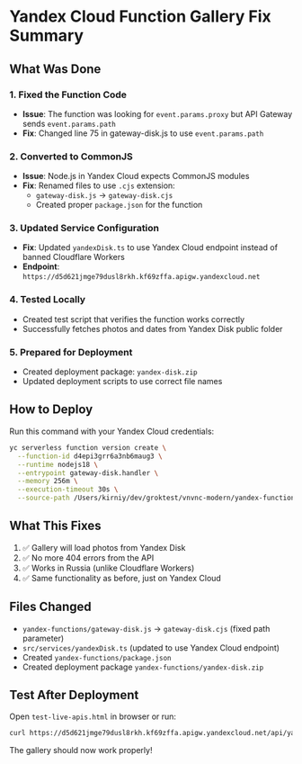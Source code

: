 # Yandex Cloud Function Gallery Fix Summary

## What Was Done

### 1. Fixed the Function Code
- **Issue**: The function was looking for `event.params.proxy` but API Gateway sends `event.params.path`
- **Fix**: Changed line 75 in gateway-disk.js to use `event.params.path`

### 2. Converted to CommonJS
- **Issue**: Node.js in Yandex Cloud expects CommonJS modules
- **Fix**: Renamed files to use `.cjs` extension:
  - `gateway-disk.js` → `gateway-disk.cjs`
  - Created proper `package.json` for the function

### 3. Updated Service Configuration
- **Fix**: Updated `yandexDisk.ts` to use Yandex Cloud endpoint instead of banned Cloudflare Workers
- **Endpoint**: `https://d5d621jmge79dusl8rkh.kf69zffa.apigw.yandexcloud.net`

### 4. Tested Locally
- Created test script that verifies the function works correctly
- Successfully fetches photos and dates from Yandex Disk public folder

### 5. Prepared for Deployment
- Created deployment package: `yandex-disk.zip`
- Updated deployment scripts to use correct file names

## How to Deploy

Run this command with your Yandex Cloud credentials:

```bash
yc serverless function version create \
  --function-id d4epi3grr6a3nb6maug3 \
  --runtime nodejs18 \
  --entrypoint gateway-disk.handler \
  --memory 256m \
  --execution-timeout 30s \
  --source-path /Users/kirniy/dev/groktest/vnvnc-modern/yandex-functions/yandex-disk.zip
```

## What This Fixes

1. ✅ Gallery will load photos from Yandex Disk
2. ✅ No more 404 errors from the API
3. ✅ Works in Russia (unlike Cloudflare Workers)
4. ✅ Same functionality as before, just on Yandex Cloud

## Files Changed

- `yandex-functions/gateway-disk.js` → `gateway-disk.cjs` (fixed path parameter)
- `src/services/yandexDisk.ts` (updated to use Yandex Cloud endpoint)
- Created `yandex-functions/package.json`
- Created deployment package `yandex-functions/yandex-disk.zip`

## Test After Deployment

Open `test-live-apis.html` in browser or run:

```bash
curl https://d5d621jmge79dusl8rkh.kf69zffa.apigw.yandexcloud.net/api/yandex-disk/photos?limit=1
```

The gallery should now work properly!